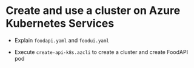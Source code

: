 # Create and use a cluster on Azure Kubernetes Services  

- Explain `foodapi.yaml` and `foodui.yaml`

- Execute `create-api-k8s.azcli` to create a cluster and create FoodAPI pod
